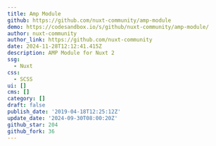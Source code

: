 ```yaml
---
title: Amp Module
github: https://github.com/nuxt-community/amp-module
demo: https://codesandbox.io/s/github/nuxt-community/amp-module/
author: nuxt-community
author_link: https://github.com/nuxt-community
date: 2024-11-28T12:12:41.415Z
description: AMP Module for Nuxt 2
ssg:
  - Nuxt
css:
  - SCSS
ui: []
cms: []
category: []
draft: false
publish_date: '2019-04-18T12:25:12Z'
update_date: '2024-09-30T08:00:20Z'
github_star: 204
github_fork: 36
---
```

